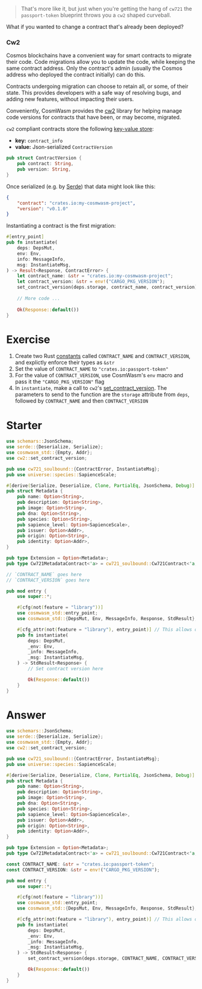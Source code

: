 <!---
Course: 2
Lesson: 3
Exercise: 3

Title: Writing the Instantiate Entry Point Part 1
Filename: lib.rs
-->

> That's more like it, but just when you're getting the hang of `cw721` the `passport-token` blueprint throws you a `cw2` shaped curveball.

What if you wanted to change a contract that's already been deployed? 

### Cw2

Cosmos blockchains have a convenient way for smart contracts to migrate their code. Code migrations allow you to update the code, while keeping the same contract address. Only the contract's admin (usually the Cosmos address who deployed the contract initially) can do this. 

Contracts undergoing migration can choose to retain all, or some, of their state. This provides developers with a safe way of resolving bugs, and adding new features, without impacting their users.

Conveniently, CosmWasm provides the [cw2](https://docs.rs/cw2/0.13.4/cw2/) library for helping manage code versions for contracts that have been, or may become, migrated.

`cw2` compliant contracts store the following [key-value store](https://en.wikipedia.org/wiki/Key%E2%80%93value_database):

- **key:** `contract_info`
- **value:** Json-serialized `ContractVersion`

```rs
pub struct ContractVersion {
    pub contract: String,
    pub version: String,
}
```

Once serialized (e.g. by [Serde]()) that data might look like this:

```json
{
    "contract": "crates.io:my-cosmwasm-project",
    "version": "v0.1.0"
}
```

Instantiating a contract is the first migration:

```rs
#[entry_point]
pub fn instantiate(
    deps: DepsMut,
    env: Env,
    info: MessageInfo,
    msg: InstantiateMsg,
) -> Result<Response, ContractError> {
    let contract_name: &str = "crates.io:my-cosmwasm-project";
    let contract_version: &str = env!("CARGO_PKG_VERSION");
    set_contract_version(deps.storage, contract_name, contract_version)?;
    
    // More code ...
    
    Ok(Response::default())
}
```

# Exercise

1. Create two Rust [constants](https://doc.rust-lang.org/std/keyword.const.html) called `CONTRACT_NAME` and `CONTRACT_VERSION`, and explictly enforce their types as `&str`
2. Set the value of `CONTRACT_NAME` to `"crates.io:passport-token"`
3. For the value of `CONTRACT_VERSION`, use CosmWasm's `env` macro and pass it the `"CARGO_PKG_VERSION"` flag
4. In `instantiate`, make a call to `cw2`'s [set_contract_version](https://docs.rs/cw2/0.13.4/cw2/fn.set_contract_version.html). The parameters to send to the function are the `storage` attribute from `deps`, followed by `CONTRACT_NAME` and then `CONTRACT_VERSION`

# Starter
```rs
use schemars::JsonSchema;
use serde::{Deserialize, Serialize};
use cosmwasm_std::{Empty, Addr};
use cw2::set_contract_version;

pub use cw721_soulbound::{ContractError, InstantiateMsg};
pub use universe::species::SapienceScale;

#[derive(Serialize, Deserialize, Clone, PartialEq, JsonSchema, Debug)]
pub struct Metadata {
    pub name: Option<String>,
    pub description: Option<String>,
    pub image: Option<String>,
    pub dna: Option<String>,
    pub species: Option<String>,
    pub sapience_level: Option<SapienceScale>,
    pub issuer: Option<Addr>,
    pub origin: Option<String>,
    pub identity: Option<Addr>,
}

pub type Extension = Option<Metadata>;
pub type Cw721MetadataContract<'a> = cw721_soulbound::Cw721Contract<'a, Extension, Empty, Empty, Empty>;

// `CONTRACT_NAME` goes here
// `CONTRACT_VERSION` goes here

pub mod entry {
    use super::*;

    #[cfg(not(feature = "library"))]
    use cosmwasm_std::entry_point;
    use cosmwasm_std::{DepsMut, Env, MessageInfo, Response, StdResult};

    #[cfg_attr(not(feature = "library"), entry_point)] // This allows other developers to use our project a libarary
    pub fn instantiate(
        deps: DepsMut,
        _env: Env,
        _info: MessageInfo,
        _msg: InstantiateMsg,
    ) -> StdResult<Response> {
        // Set contract version here

        Ok(Response::default())
    }
}
```

# Answer

```rs
use schemars::JsonSchema;
use serde::{Deserialize, Serialize};
use cosmwasm_std::{Empty, Addr};
use cw2::set_contract_version;

pub use cw721_soulbound::{ContractError, InstantiateMsg};
pub use universe::species::SapienceScale;

#[derive(Serialize, Deserialize, Clone, PartialEq, JsonSchema, Debug)]
pub struct Metadata {
    pub name: Option<String>,
    pub description: Option<String>,
    pub image: Option<String>,
    pub dna: Option<String>,
    pub species: Option<String>,
    pub sapience_level: Option<SapienceScale>,
    pub issuer: Option<Addr>,
    pub origin: Option<String>,
    pub identity: Option<Addr>,
}

pub type Extension = Option<Metadata>;
pub type Cw721MetadataContract<'a> = cw721_soulbound::Cw721Contract<'a, Extension, Empty, Empty, Empty>;

const CONTRACT_NAME: &str = "crates.io:passport-token";
const CONTRACT_VERSION: &str = env!("CARGO_PKG_VERSION");

pub mod entry {
    use super::*;

    #[cfg(not(feature = "library"))]
    use cosmwasm_std::entry_point;
    use cosmwasm_std::{DepsMut, Env, MessageInfo, Response, StdResult};

    #[cfg_attr(not(feature = "library"), entry_point)] // This allows other developers to use our project a libarary
    pub fn instantiate(
        deps: DepsMut,
        _env: Env,
        _info: MessageInfo,
        _msg: InstantiateMsg,
    ) -> StdResult<Response> {
        set_contract_version(deps.storage, CONTRACT_NAME, CONTRACT_VERSION)?;

        Ok(Response::default())
    }
}
```
